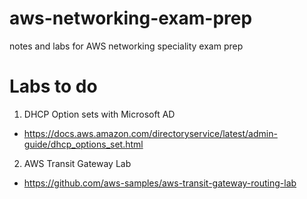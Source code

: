 # aws-networking-exam-prep
notes and labs for AWS networking speciality exam prep


# Labs to do
1. DHCP Option sets with Microsoft AD
  - https://docs.aws.amazon.com/directoryservice/latest/admin-guide/dhcp_options_set.html
2. AWS Transit Gateway Lab
  - https://github.com/aws-samples/aws-transit-gateway-routing-lab
